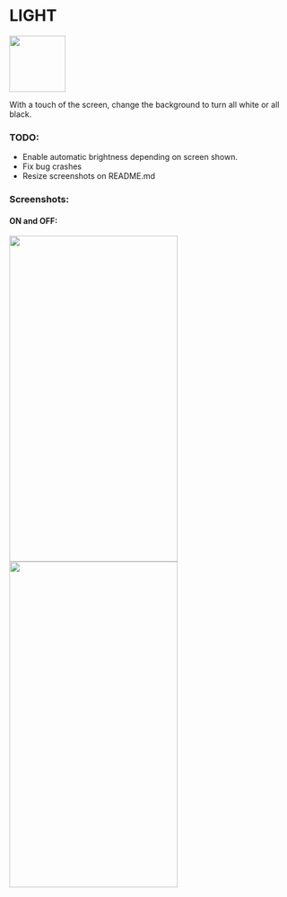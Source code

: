 # LIGHT  
<img src="https://i.ibb.co/8bWNFXM/180.png" width="100px" height="100px;">

With a touch of the screen, change the background to turn all white or all black.

### TODO:

 - Enable automatic brightness depending on screen shown.
 - Fix bug crashes
 - Resize screenshots on README.md


### Screenshots: 

#### ON and OFF: 

<img style= "display: inline-block;" src="https://i.ibb.co/4WM1HLQ/Screen-Shot-2020-06-21-at-1-02-26-PM.png" width="300px" height="580px">


<img style= "display: inline-block;" src="https://i.ibb.co/PjM2Fnj/Screen-Shot-2020-06-21-at-1-02-54-PM.png" width="300px" height="580px">


